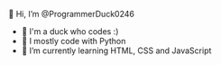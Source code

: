 👋 Hi, I’m @ProgrammerDuck0246
- 🦆 I'm a duck who codes :)
- 🐍 I mostly code with Python
- 🌱 I’m currently learning HTML, CSS and JavaScript



<!---
ProgrammerDuck0246/ProgrammerDuck0246 is a ✨ special ✨ repository because its `README.md` (this file) appears on your GitHub profile.
You can click the Preview link to take a look at your changes.
--->
